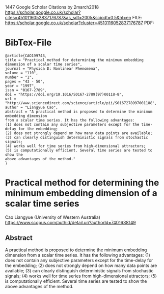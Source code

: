 


1447 Google Scholar Citations by 2march2018
https://scholar.google.co.uk/scholar?cites=4510116052837176787&as_sdt=2005&sciodt=0,5&hl=en
FILE: https://scholar.google.co.uk/scholar?cluster=4510116052837176787
PDF:

# BibTex-File
```
@article{CAO199743,
title = "Practical method for determining the minimum embedding dimension of a scalar time series",
journal = "Physica D: Nonlinear Phenomena",
volume = "110",
number = "1",
pages = "43 - 50",
year = "1997",
issn = "0167-2789",
doi = "https://doi.org/10.1016/S0167-2789(97)00118-8",
url = "http://www.sciencedirect.com/science/article/pii/S0167278997001188",
author = "Liangyue Cao",
abstract = "A practical method is proposed to determine the minimum embedding dimension 
from a scalar time series. It has the following advantages: 
(1) does not contain any subjective parameters except for the time-delay for the embedding; 
(2) does not strongly depend on how many data points are available; 
(3) can clearly distinguish deterministic signals from stochastic signals; 
(4) works well for time series from high-dimensional attractors; 
(5) is computationally efficient. Several time series are tested to show the 
above advantages of the method."
}
```


# Practical method for determining the minimum embedding dimension of a scalar time series

Cao Liangyue (University of Western Australia)
https://www.scopus.com/authid/detail.uri?authorId=7401638149

## Abstract
A practical method is proposed to determine the minimum embedding dimension 
from a scalar time series. It has the following advantages: 
(1) does not contain any subjective parameters except for the time-delay for the embedding; 
(2) does not strongly depend on how many data points are available; 
(3) can clearly distinguish deterministic signals from stochastic signals; 
(4) works well for time series from high-dimensional attractors; 
(5) is computationally efficient. Several time series are tested to show the above 
advantages of the method.



